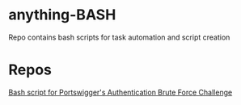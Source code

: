 # anything-BASH
Repo contains bash scripts for task automation and script creation

# Repos
[Bash script for Portswigger's Authentication Brute Force Challenge](https://github.com/p-cap/bruteforce-auth-portswigger.git)
